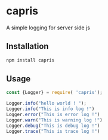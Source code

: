 # capris

A simple logging for server side js

## Installation

```bash
npm install capris
```

## Usage

```js
const {Logger} = require( 'capris');

Logger.info("hello world ! ");
Logger.info("This is info log !")
Logger.error("This is error log !")
Logger.warn("This is warning log !")
Logger.debug("This is debug log !")
Logger.trace("This is trace log !")
```